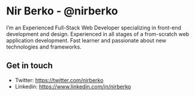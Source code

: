# Nir Berko - @nirberko

I’m an Experienced Full-Stack Web Developer specializing in front-end development and design.
Experienced in all stages of a from-scratch web application development.
Fast learner and passionate about new technologies and frameworks.

## Get in touch
- Twitter: https://twitter.com/nirberko
- Linkedin: https://www.linkedin.com/in/nirberko
<!--
**nirberko/nirberko** is a ✨ _special_ ✨ repository because its `README.md` (this file) appears on your GitHub profile.

Here are some ideas to get you started:

- 🔭 I’m currently working on ...
- 🌱 I’m currently learning ...
- 👯 I’m looking to collaborate on ...
- 🤔 I’m looking for help with ...
- 💬 Ask me about ...
- 📫 How to reach me: ...
- 😄 Pronouns: ...
- ⚡ Fun fact: ...
-->
